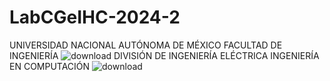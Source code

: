 # LabCGeIHC-2024-2

UNIVERSIDAD NACIONAL AUTÓNOMA DE MÉXICO FACULTAD DE INGENIERÍA 
![download](https://github.com/maxquinrey/LabCGeiHC-2024-2/assets/163383404/9fa09843-82f2-4236-a803-5c02a55c66ec)    DIVISIÓN DE INGENIERÍA ELÉCTRICA 
INGENIERÍA EN COMPUTACIÓN 
![download](https://github.com/maxquinrey/LabCGeiHC-2024-2/assets/163383404/4f1fcb7a-de38-41eb-8071-f5d6542bbf51)

